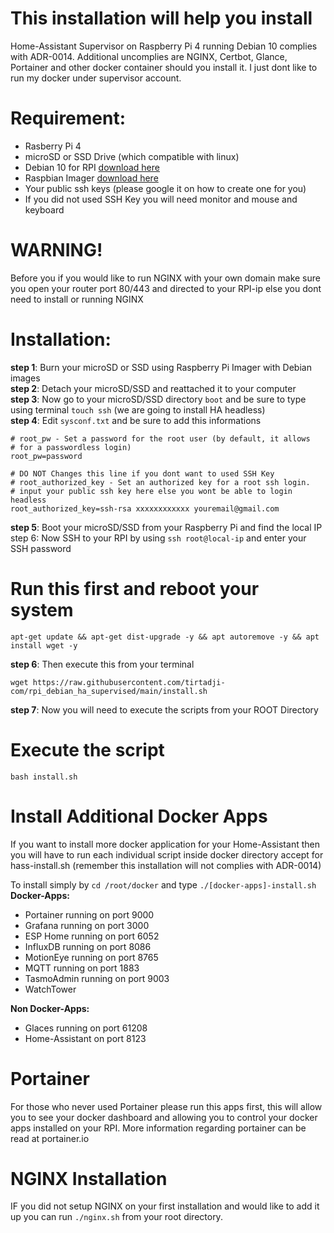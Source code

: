 # This installation will help you install
Home-Assistant Supervisor on Raspberry Pi 4 running Debian 10 complies with ADR-0014. Additional uncomplies are NGINX, Certbot, Glance, Portainer and other docker container should you install it. I just dont like to run my docker under supervisor account.

# Requirement:
- Rasberry Pi 4
- microSD or SSD Drive (which compatible with linux)
- Debian 10 for RPI [download here](https://raspi.debian.net/tested-images/)
- Raspbian Imager [download here](https://www.raspberrypi.org/software/)
- Your public ssh keys (please google it on how to create one for you)
- If you did not used SSH Key you will need monitor and mouse and keyboard

# WARNING!
Before you if you would like to run NGINX with your own domain make sure you open your router port 80/443 and directed to your RPI-ip else you dont need to install or running NGINX

# Installation:
**step 1**: Burn your microSD or SSD using Raspberry Pi Imager with Debian images  
**step 2**: Detach your microSD/SSD and reattached it to your computer  
**step 3**: Now go to your microSD/SSD directory `boot` and be sure to type using terminal `touch ssh` (we are going to install HA headless)  
**step 4**: Edit `sysconf.txt` and be sure to add this informations

```
# root_pw - Set a password for the root user (by default, it allows
# for a passwordless login)
root_pw=password

# DO NOT Changes this line if you dont want to used SSH Key
# root_authorized_key - Set an authorized key for a root ssh login.
# input your public ssh key here else you wont be able to login headless
root_authorized_key=ssh-rsa xxxxxxxxxxxx youremail@gmail.com
```

**step 5**: Boot your microSD/SSD from your Raspberry Pi and find the local IP
step 6: Now SSH to your RPI by using `ssh root@local-ip` and enter your SSH password

# Run this first and reboot your system
`apt-get update && apt-get dist-upgrade -y && apt autoremove -y && apt install wget -y`

**step 6**: Then execute this from your terminal

`wget https://raw.githubusercontent.com/tirtadji-com/rpi_debian_ha_supervised/main/install.sh`

**step 7**: Now you will need to execute the scripts from your ROOT Directory

# Execute the script
`bash install.sh`


# Install Additional Docker Apps
If you want to install more docker application for your Home-Assistant then you will have to run each individual script inside docker directory accept for hass-install.sh (remember this installation will not complies with ADR-0014)

To install simply by `cd /root/docker` and type `./[docker-apps]-install.sh`
**Docker-Apps:**

- Portainer running on port 9000
- Grafana running on port 3000
- ESP Home running on port 6052
- InfluxDB running on port 8086
- MotionEye running on port 8765
- MQTT running on port 1883
- TasmoAdmin running on port 9003
- WatchTower

**Non Docker-Apps:**

- Glaces running on port 61208
- Home-Assistant on port 8123

# Portainer

For those who never used Portainer please run this apps first, this will allow you to see your docker dashboard and allowing you to control your docker apps installed on your RPI. More information regarding portainer can be read at portainer.io

# NGINX Installation

IF you did not setup NGINX on your first installation and would like to add it up you can run `./nginx.sh` from your root directory.
